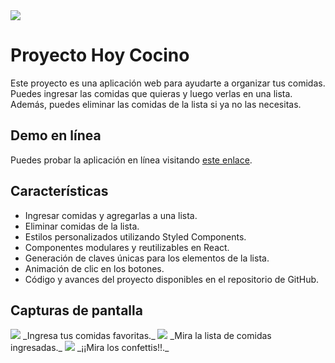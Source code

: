 <img src="https://media.licdn.com/dms/image/D4D16AQHOHQ6Q0LtjrA/profile-displaybackgroundimage-shrink_350_1400/0/1681584517093?e=1687996800&v=beta&t=zI2FhAcXiYGScnxx_dsKE-xX11NhJ08AS8dHOLEHhU0"/>


# Proyecto Hoy Cocino

Este proyecto es una aplicación web para ayudarte a organizar tus comidas. Puedes ingresar las comidas que quieras y luego verlas en una lista. Además, puedes eliminar las comidas de la lista si ya no las necesitas.

## Demo en línea

Puedes probar la aplicación en línea visitando [este enlace](https://hoy-cocino.netlify.app/).

## Características

- Ingresar comidas y agregarlas a una lista.
- Eliminar comidas de la lista.
- Estilos personalizados utilizando Styled Components.
- Componentes modulares y reutilizables en React.
- Generación de claves únicas para los elementos de la lista.
- Animación de clic en los botones.
- Código y avances del proyecto disponibles en el repositorio de GitHub.

## Capturas de pantalla

<img src="https://ibb.co/tq1L1CY"/>
_Ingresa tus comidas favoritas._

<img src="https://ibb.co/2MXSVp4"/>
_Mira la lista de comidas ingresadas._

<img src="https://ibb.co/19QvSTT"/>
_¡¡Mira los confettis!!._
